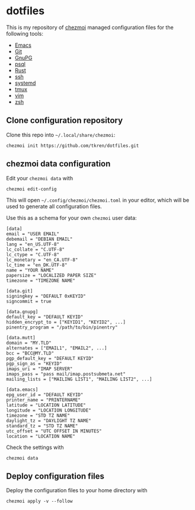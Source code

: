 # dotfiles

This is my repository of [chezmoi](https://www.chezmoi.io/) managed
configuration files for the following tools:

- [Emacs](https://www.gnu.org/software/emacs/)
- [Git](https://git-scm.com/)
- [GnuPG](https://gnupg.org/)
- [psql](https://www.postgresql.org/docs/current/app-psql.html)
- [Rust](https://www.rust-lang.org/)
- [ssh](https://openssh.com/)
- [systemd](https://systemd.io/)
- [tmux](https://tmux.github.io/)
- [vim](https://www.vim.org/)
- [zsh](https://www.zsh.org/)

## Clone configuration repository

Clone this repo into `~/.local/share/chezmoi`:

```
chezmoi init https://github.com/tkren/dotfiles.git
```

## chezmoi data configuration

Edit your `chezmoi data` with

```
chezmoi edit-config
```

This will open `~/.config/chezmoi/chezmoi.toml` in your editor, which
will be used to generate all configuration files.

Use this as a schema for your own `chezmoi` user data:

```
[data]
email = "USER EMAIL"
debemail = "DEBIAN EMAIL"
lang = "en_US.UTF-8"
lc_collate = "C.UTF-8"
lc_ctype = "C.UTF-8"
lc_monetary = "en_CA.UTF-8"
lc_time = "en_DK.UTF-8"
name = "YOUR NAME"
papersize = "LOCALIZED PAPER SIZE"
timezone = "TIMEZONE NAME"

[data.git]
signingkey = "DEFAULT 0xKEYID"
signcommit = true

[data.gnupg]
default_key = "DEFAULT KEYID"
hidden_encrypt_to = ["KEYID1", "KEYID2", ...]
pinentry_program = "/path/to/bin/pinentry"

[data.mutt]
domain = "MY.TLD"
alternates = ["EMAIL1", "EMAIL2", ...]
bcc = "BCC@MY.TLD"
pgp_default_key = "DEFAULT KEYID"
pgp_sign_as = "KEYID"
imaps_uri = "IMAP SERVER"
imaps_pass = "pass mail/imap.postsubmeta.net"
mailing_lists = ["MAILING LIST1", "MAILING LIST2", ...]

[data.emacs]
epg_user_id = "DEFAULT KEYID"
printer_name = "PRINTERNAME"
latitude = "LOCATION LATITUDE"
longitude = "LOCATION LONGITUDE"
timezone = "STD TZ NAME"
daylight_tz = "DAYLIGHT TZ NAME"
standard_tz = "STD TZ NAME"
utc_offset = "UTC OFFSET IN MINUTES"
location = "LOCATION NAME"
```

Check the settings with

```
chezmoi data
```


## Deploy configuration files

Deploy the configuration files to your home directory with

```
chezmoi apply -v --follow
```

